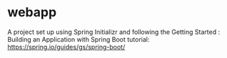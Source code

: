 # webapp

A project set up using Spring Initializr and following the Getting Started : Building an Application with Spring Boot tutorial: https://spring.io/guides/gs/spring-boot/

